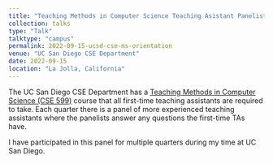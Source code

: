 ```yaml
---
title: "Teaching Methods in Computer Science Teaching Asistant Panelist"
collection: talks
type: "Talk"
talktype: "campus"
permalink: 2022-09-15-ucsd-cse-ms-orientation
venue: "UC San Diego CSE Department"
date: 2022-09-15
location: "La Jolla, California"
---
```


The UC San Diego CSE Department has a 
<a href="https://catalog.ucsd.edu/courses/CSE.html#cse599" target="_blank">Teaching Methods in Computer Science (CSE 599)</a> course that all first-time teaching assistants are required to take. Each quarter there is a panel of more experienced teaching assistants where the panelists answer any questions the first-time TAs have. 

I have participated in this panel for multiple quarters during my time at UC San Diego.